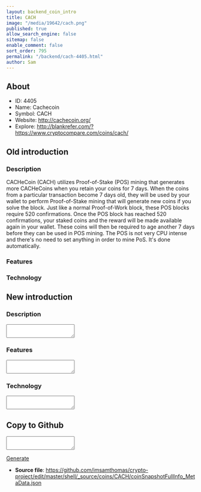 ```yaml
---
layout: backend_coin_intro
title: CACH
image: "/media/19642/cach.png"
published: true
allow_search_engine: false
sitemap: false
enable_comment: false
sort_order: 795
permalink: "/backend/cach-4405.html"
author: Sam
---
```


## About

- ID: 4405
- Name: Cachecoin
- Symbol: CACH
- Website: http://cachecoin.org/
- Explore: http://blankrefer.com/?https://www.cryptocompare.com/coins/cach/


## Old introduction

### Description

<p>CACHeCoin (CACH) utilizes Proof-of-Stake (POS) mining that generates more CACHeCoins when you retain your coins for 7 days. When the coins from a particular transaction become 7 days old, they will be used by your wallet to perform Proof-of-Stake mining that will generate new coins if you solve the block. Just like a normal Proof-of-Work block, these POS blocks require 520 confirmations. Once the POS block has reached 520 confirmations, your staked coins and the reward will be made available again in your wallet. These coins will then be required to age another 7 days before they can be used in POS mining. The POS is not very CPU intense and there&#39;s no need to set anything in order to mine PoS. It&#39;s done automatically.</p>

### Features


### Technology




## New introduction


### Description
<textarea id="meta_description" name="description"></textarea>

### Features
<textarea id="meta_features" name="features"></textarea>

### Technology
<textarea id="meta_technology" name="technology"></textarea>


## Copy to Github

<textarea id="coinsnapshotfullinfo_metadata"></textarea>

<a href="#gen" onclick="generateMetaDatJson()">Generate</a>

- **Source file**: <a href="https://github.com/imsamthomas/crypto-project/edit/master/shell/_source/coins/CACH/coinSnapshotFullInfo_MetaData.json">https://github.com/imsamthomas/crypto-project/edit/master/shell/_source/coins/CACH/coinSnapshotFullInfo_MetaData.json</a>

